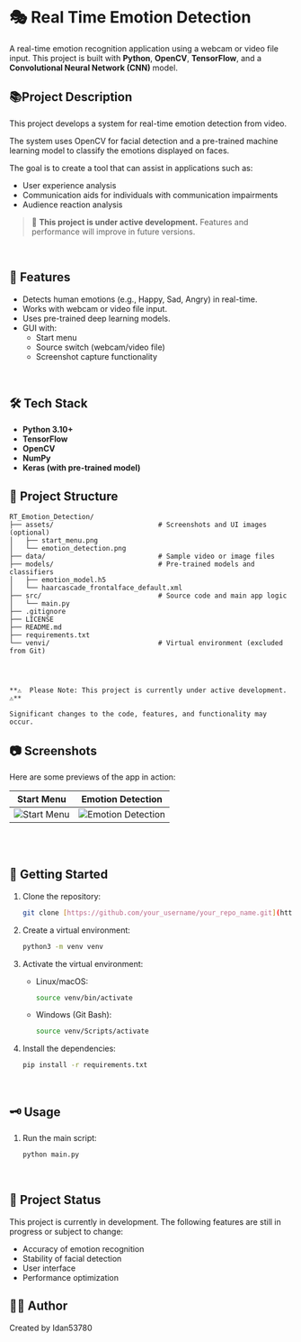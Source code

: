 # 🎭 Real Time Emotion Detection

A real-time emotion recognition application using a webcam or video file input. This project is built with **Python**, **OpenCV**, **TensorFlow**, and a **Convolutional Neural Network (CNN)** model.
<br>
## 📚Project Description

This project develops a system for real-time emotion detection from video. 

The system uses OpenCV for facial detection and a pre-trained machine learning model to classify the emotions displayed on faces.

The goal is to create a tool that can assist in applications such as:

* User experience analysis
* Communication aids for individuals with communication impairments
* Audience reaction analysis


> 🚧 **This project is under active development.** Features and performance will improve in future versions.
<br>

## 📌 Features

- Detects human emotions (e.g., Happy, Sad, Angry) in real-time.
- Works with webcam or video file input.
- Uses pre-trained deep learning models.
- GUI with:
  - Start menu
  - Source switch (webcam/video file)
  - Screenshot capture functionality
<br>

## 🛠️ Tech Stack

- **Python 3.10+**
- **TensorFlow**
- **OpenCV**
- **NumPy**
- **Keras (with pre-trained model)**
  


## 📁 Project Structure

```plaintext
RT_Emotion_Detection/
├── assets/                          # Screenshots and UI images (optional)
│   ├── start_menu.png
│   └── emotion_detection.png
├── data/                            # Sample video or image files
├── models/                          # Pre-trained models and classifiers
│   ├── emotion_model.h5
│   └── haarcascade_frontalface_default.xml
├── src/                             # Source code and main app logic
│   └── main.py
├── .gitignore
├── LICENSE
├── README.md
├── requirements.txt
└── venvi/                           # Virtual environment (excluded from Git)




**⚠️  Please Note: This project is currently under active development.  ⚠️**

Significant changes to the code, features, and functionality may occur.

```


## 📷 Screenshots

Here are some previews of the app in action:

| Start Menu | Emotion Detection |
|------------|-------------------|
| ![Start Menu](assets/start_menu.png) | ![Emotion Detection](assets/emotion_detection.png) |



<br><br>

## 🚀 Getting Started

1.  Clone the repository:

    ```bash
    git clone [https://github.com/your_username/your_repo_name.git](https://github.com/your_username/your_repo_name.git)
    ```

2.  Create a virtual environment:

    ```bash
    python3 -m venv venv
    ```

3.  Activate the virtual environment:

    * Linux/macOS:

        ```bash
        source venv/bin/activate
        ```

    * Windows (Git Bash):

        ```bash
        source venv/Scripts/activate
        ```

4.  Install the dependencies:

    ```bash
    pip install -r requirements.txt
    ```
<br>

## 🗝️ Usage

1.  Run the main script:

    ```bash
    python main.py  
    ```
<br>

## 📝 Project Status

This project is currently in development. The following features are still in progress or subject to change:

* Accuracy of emotion recognition
* Stability of facial detection
* User interface
* Performance optimization


## 🙋‍♂️ Author
Created by Idan53780





